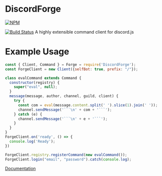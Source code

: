 # DiscordForge
[![NPM](https://nodei.co/npm/DiscordForge.png?downloads=true&downloadRank=true&stars=true)](https://nodei.co/npm/DiscordForge/)

[![Build Status](https://travis-ci.org/R3alCl0ud/DiscordForge.svg?branch=master)](https://travis-ci.org/R3alCl0ud/DiscordForge)
A highly extensible command client for discord.js
# Example Usage

```js
const { Client, Command } = Forge = require('DiscordForge');
const ForgeClient = new Client({selfBot: true, prefix: "/"});

class evalCommand extends Command {
  constructor(registry) {
    super("eval", null);
  }
  message(message, author, channel, guild, client) {
    try {
      const com = eval(message.content.split(' ').slice(1).join(' '));
      channel.sendMessage('```\n' + com + '```');
    } catch (e) {
      channel.sendMessage('```\n' + e + '```');
    }
  }
}
ForgeClient.on('ready', () => {
  console.log('Ready');
})

ForgeClient.registry.registerCommand(new evalCommand());
ForgeClient.login("email", "password").catch(console.log);

```

[Documentation](https://r3alcl0ud.github.io/DiscordForge/master/)
